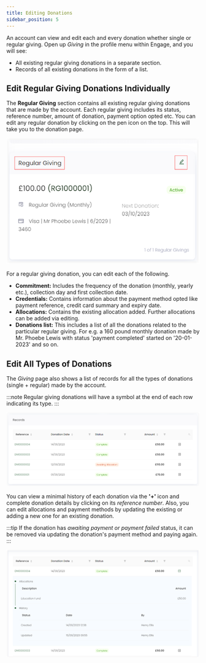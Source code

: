 ```yaml
---
title: Editing Donations
sidebar_position: 5
---
```


An account can view and edit each and every donation whether single or regular giving. Open up *Giving* in the profile menu within Engage, and you will see:

- All existing regular giving donations in a separate section.
- Records of all existing donations in the form of a list.

## Edit Regular Giving Donations Individually

The **Regular Giving** section contains all existing regular giving donations that are made by the account. Each regular giving includes its status, reference number, amount of donation, payment option opted etc. You can edit any regular donation by clicking on the pen icon on the top. This will take you to the donation page.

![Regular Giving Section](./view-regular-giving.png)

For a regular giving donation, you can edit each of the following.

- **Commitment:** Includes the frequency of the donation (monthly, yearly etc.), collection day and first collection date.
- **Credentials:** Contains information about the payment method opted like payment reference, credit card summary and expiry date.
- **Allocations:** Contains the existing allocation added. Further allocations can be added via editing.
- **Donations list:** This includes a list of all the donations related to the particular regular giving. For e.g. a 160 pound monthly donation made by Mr. Phoebe Lewis with status 'payment completed' started on '20-01-2023' and so on.  

## Edit All Types of Donations

The *Giving* page also shows a list of records for all the types of donations (single + regular) made by the account. 

:::note
Regular giving donations will have a symbol at the end of each row indicating its type.
:::

![Records of All Donations](./record-list.png)

You can view a minimal history of each donation via the **'+'** icon and complete donation details by clicking on its *reference number*. Also, you can edit allocations and payment methods by updating the existing or adding a new one for an existing donation. 

:::tip
If the donation has *awaiting payment or payment failed* status, it can be removed via updating the donation's payment method and paying again.  
:::

![Viewing Each Donation](./view-each-donation.png)
